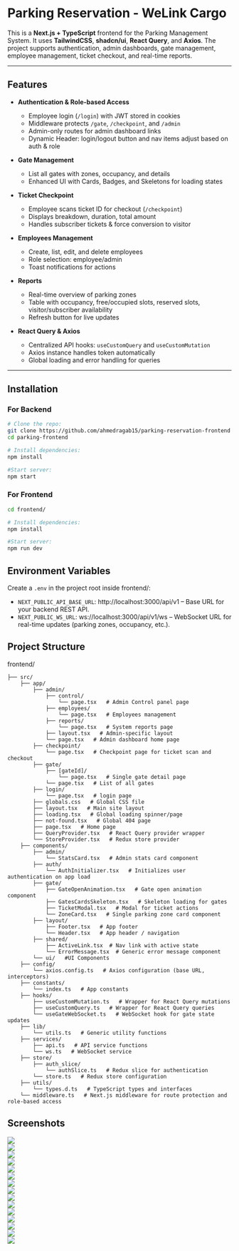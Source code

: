 # Parking Reservation - WeLink Cargo

This is a **Next.js + TypeScript** frontend for the Parking Management System. It uses **TailwindCSS**, **shadcn/ui**, **React Query**, and **Axios**. The project supports authentication, admin dashboards, gate management, employee management, ticket checkout, and real-time reports.

---

## Features

- **Authentication & Role-based Access**
  - Employee login (`/login`) with JWT stored in cookies
  - Middleware protects `/gate`, `/checkpoint`, and `/admin`
  - Admin-only routes for admin dashboard links
  - Dynamic Header: login/logout button and nav items adjust based on auth & role

- **Gate Management**
  - List all gates with zones, occupancy, and details
  - Enhanced UI with Cards, Badges, and Skeletons for loading states

- **Ticket Checkpoint**
  - Employee scans ticket ID for checkout (`/checkpoint`)
  - Displays breakdown, duration, total amount
  - Handles subscriber tickets & force conversion to visitor

- **Employees Management**
  - Create, list, edit, and delete employees
  - Role selection: employee/admin
  - Toast notifications for actions

- **Reports**
  - Real-time overview of parking zones
  - Table with occupancy, free/occupied slots, reserved slots, visitor/subscriber availability
  - Refresh button for live updates

- **React Query & Axios**
  - Centralized API hooks: `useCustomQuery` and `useCustomMutation`
  - Axios instance handles token automatically
  - Global loading and error handling for queries

---

## Installation

### For Backend
```bash
# Clone the repo:
git clone https://github.com/ahmedragab15/parking-reservation-frontend
cd parking-frontend

# Install dependencies:
npm install

#Start server:
npm start
```

### For Frontend
```bash
cd frontend/

# Install dependencies:
npm install

#Start server:
npm run dev
```

## Environment Variables
Create a `.env` in the project root inside frontend/:

- `NEXT_PUBLIC_API_BASE_URL`: http://localhost:3000/api/v1 – Base URL for your backend REST API.
- `NEXT_PUBLIC_WS_URL`: ws://localhost:3000/api/v1/ws – WebSocket URL for real-time updates (parking zones, occupancy, etc.).

## Project Structure

frontend/

    ├── src/
        ├── app/
            ├── admin/
                ├── control/
                    └── page.tsx   # Admin Control panel page
                ├── employees/
                    └── page.tsx   # Employees management
                ├── reports/
                    └── page.tsx   # System reports page
                ├── layout.tsx   # Admin-specific layout
                └── page.tsx   # Admin dashboard home page
            ├── checkpoint/
                └── page.tsx   # Checkpoint page for ticket scan and checkout
            ├── gate/
                ├── [gateId]/
                    └── page.tsx   # Single gate detail page
                └── page.tsx   # List of all gates
            ├── login/
                └── page.tsx   # login page
            ├── globals.css   # Global CSS file
            ├── layout.tsx   # Main site layout
            ├── loading.tsx   # Global loading spinner/page
            ├── not-found.tsx   # Global 404 page
            ├── page.tsx   # Home page
            ├── QueryProvider.tsx   # React Query provider wrapper
            └── StoreProvider.tsx   # Redux store provider
        ├── components/
            ├── admin/
                └── StatsCard.tsx   # Admin stats card component
            ├── auth/
                └── AuthInitializer.tsx   # Initializes user authentication on app load
            ├── gate/
                ├── GateOpenAnimation.tsx   # Gate open animation component
                ├── GatesCardsSkeleton.tsx   # Skeleton loading for gates
                ├── TicketModal.tsx   # Modal for ticket actions
                └── ZoneCard.tsx   # Single parking zone card component
            ├── layout/
                ├── Footer.tsx   # App footer
                └── Header.tsx   # App header / navigation
            ├── shared/
                ├── ActiveLink.tsx  # Nav link with active state
                └── ErrorMessage.tsx  # Generic error message component
            └── ui/   #UI Components
        ├── config/
            └── axios.config.ts   # Axios configuration (base URL, interceptors)
        ├── constants/
            └── index.ts   # App constants
        ├── hooks/
            ├── useCustomMutation.ts   # Wrapper for React Query mutations
            ├── useCustomQuery.ts   # Wrapper for React Query queries
            └── useGateWebSocket.ts   # WebSocket hook for gate state updates
        ├── lib/
            └── utils.ts   # Generic utility functions
        ├── services/
            ├── api.ts   # API service functions
            └── ws.ts   # WebSocket service
        ├── store/
            ├── auth_slice/
                └── authSlice.ts   # Redux slice for authentication
            └── store.ts   # Redux store configuration
        ├── utils/
            └── types.d.ts   # TypeScript types and interfaces
        └── middleware.ts   # Next.js middleware for route protection and role-based access

## Screenshots

   <img src="./frontend/public/preview/1.webp" >
  <br /> 

   <img src="./frontend/public/preview/2.webp" >
  <br /> 

   <img src="./frontend/public/preview/3.webp" >
  <br /> 

   <img src="./frontend/public/preview/4.webp" >
  <br /> 

   <img src="./frontend/public/preview/5.webp" >
  <br /> 

   <img src="./frontend/public/preview/6.webp" >
  <br /> 

   <img src="./frontend/public/preview/7.webp" >
  <br /> 

   <img src="./frontend/public/preview/8.webp" >
  <br /> 

   <img src="./frontend/public/preview/9.webp" >
  <br /> 

   <img src="./frontend/public/preview/10.webp" >
  <br /> 

   <img src="./frontend/public/preview/11.webp" >
  <br /> 

   <img src="./frontend/public/preview/12.webp" >
  <br /> 

   <img src="./frontend/public/preview/13.webp" >
  <br /> 

   <img src="./frontend/public/preview/14.webp" >
  <br /> 

   <img src="./frontend/public/preview/15.webp" >